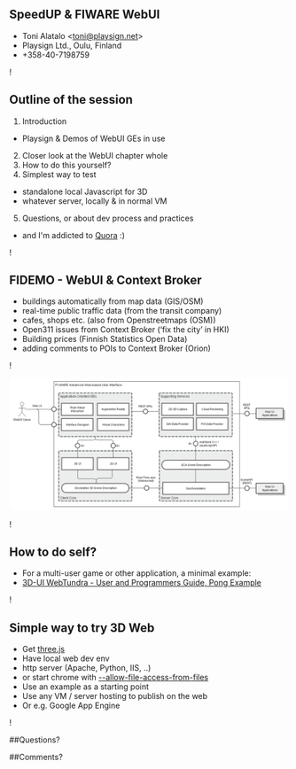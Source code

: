 ## **SpeedUP & FIWARE WebUI**

- Toni Alatalo &lt;toni@playsign.net&gt;
- Playsign Ltd., Oulu, Finland
- +358-40-7198759

!

## Outline of the session

1. Introduction
 - Playsign & Demos of WebUI GEs in use
2. Closer look at the WebUI chapter whole
3. How to do this yourself?
4. Simplest way to test
 - standalone local Javascript for 3D
 - whatever server, locally & in normal VM
5. Questions, or about dev process and practices
 - and I'm addicted to <a href="http://www.quora.com/">Quora</a> :)

!

## FIDEMO - WebUI & Context Broker

- buildings automatically from map data (GIS/OSM)
- real-time public traffic data (from the transit company)
- cafes, shops etc. (also from Openstreetmaps (OSM))
- Open311 issues from Context Broker (‘fix the city’ in HKI)
- Building prices (Finnish Statistics Open Data)
- adding comments to POIs to Context Broker (Orion)

!

<a href="webui-architecture.png">
<img src="webui-architecture.png">
</a>

!

## How to do self?

- For a multi-user game or other application, a minimal example:
 - <a
 href="https://forge.fiware.org/plugins/mediawiki/wiki/fiware/index.php/3D-UI_-_WebTundra_-_User_and_Programmers_Guide#Pong_Example">
 3D-UI WebTundra - User and Programmers Guide, Pong Example
</a>

!

## Simple way to try 3D Web

- Get <a href="http://threejs.org/">three.js</a>
- Have local web dev env
 - http server (Apache, Python, IIS, ..)
 - or start chrome with <a href="http://www.chrome-allow-file-access-from-file.com/">--allow-file-access-from-files</a>
- Use an example as a starting point
- Use any VM / server hosting to publish on the web
- Or e.g. Google App Engine

!

##Questions?

##Comments?
